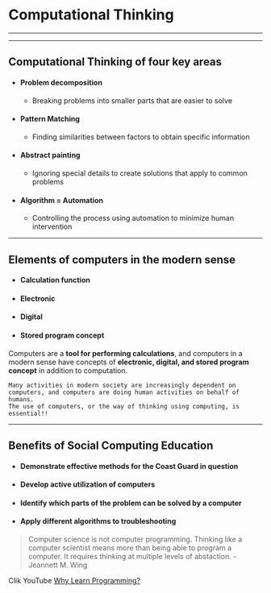 # Computational Thinking
---------------------------
--------------------------


## Computational Thinking of four key areas
* #### Problem decomposition
    - Breaking problems into smaller parts that are easier to solve
* #### Pattern Matching
    - Finding similarities between factors to obtain specific information
* #### Abstract painting
    - Ignoring special details to create solutions that apply to common problems
* #### Algorithm = Automation
    - Controlling the process using automation to minimize human intervention

---------------------------------------------------

## Elements of computers in the modern sense
* #### Calculation function
* #### Electronic
* #### Digital
* #### Stored program concept

Computers are a **tool for performing calculations**, and computers in a modern sense have concepts of **electronic, digital, and stored program concept** in addition to computation.

```
Many activities in modern society are increasingly dependent on computers, and computers are doing human activities on behalf of humans.
The use of computers, or the way of thinking using computing, is essential!!
```
--------------------------------------------------
## Benefits of Social Computing Education
* #### Demonstrate effective methods for the Coast Guard in question
* #### Develop active utilization of computers
* #### Identify which parts of the problem can be solved by a computer
* #### Apply different algorithms to troubleshooting



> Computer science is not computer programming. Thinking like a computer scientist means more than being able to program a computer. It requires thinking at multiple levels of abstaction. -Jeannett M. Wing

Clik YouTube [Why Learn Programming?](https://www.youtube.com/watch?v=SESuctdE9vM)



